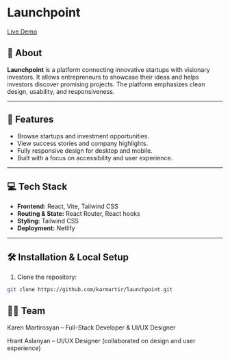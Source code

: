 # Launchpoint

[Live Demo](https://launchpoint.netlify.app/)

## 🚀 About
**Launchpoint** is a platform connecting innovative startups with visionary investors. It allows entrepreneurs to showcase their ideas and helps investors discover promising projects. The platform emphasizes clean design, usability, and responsiveness.

---

## 🌟 Features
- Browse startups and investment opportunities.
- View success stories and company highlights.
- Fully responsive design for desktop and mobile.
- Built with a focus on accessibility and user experience.

---

## 💻 Tech Stack
- **Frontend:** React, Vite, Tailwind CSS  
- **Routing & State:** React Router, React hooks  
- **Styling:** Tailwind CSS  
- **Deployment:** Netlify  

---

## 🛠 Installation & Local Setup
1. Clone the repository:  
```bash
git clone https://github.com/karmartir/launchpoint.git
```
## 👩‍💻 Team

Karen Martirosyan – Full-Stack Developer & UI/UX Designer

Hrant Aslanyan – UI/UX Designer (collaborated on design and user experience)
